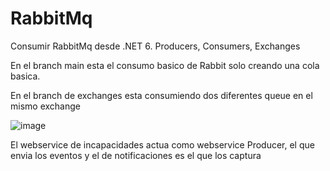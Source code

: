 # RabbitMq
Consumir RabbitMq desde .NET 6. Producers, Consumers, Exchanges

En el branch main esta el consumo basico de Rabbit solo creando una cola basica.

En el branch de exchanges esta consumiendo dos diferentes queue en el mismo exchange

![image](https://user-images.githubusercontent.com/21958802/212358943-5a5cc112-8fe8-4b0d-b397-99a5e0bd16ad.png)


El webservice de incapacidades actua como webservice Producer, el que envia los eventos y el de notificaciones es el que los captura

